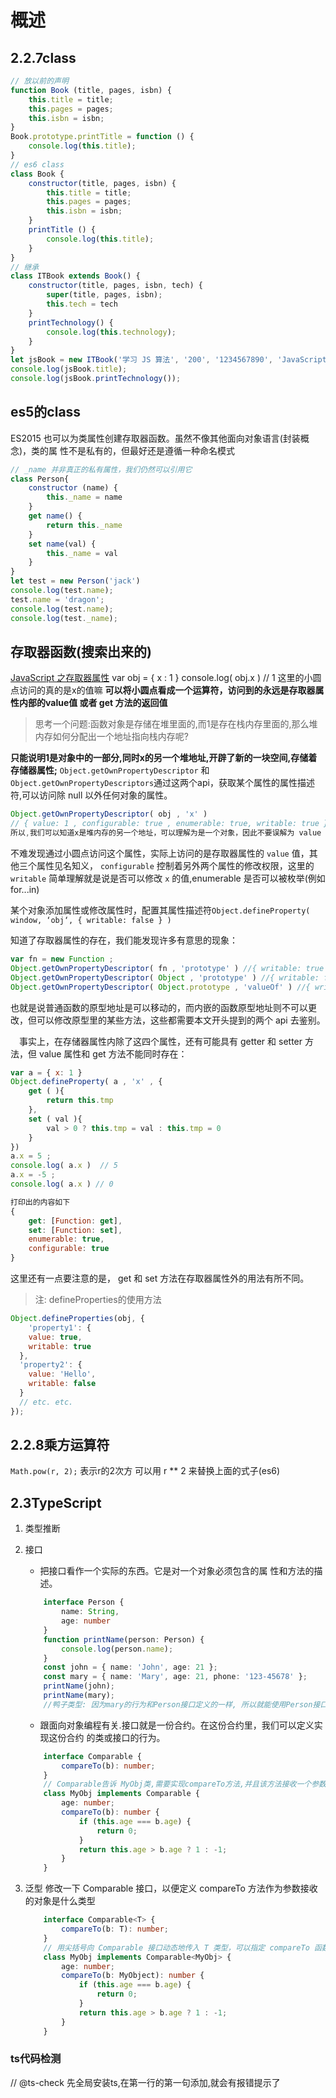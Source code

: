 # 概述

## 2.2.7class

```js
// 放以前的声明
function Book (title, pages, isbn) {
    this.title = title;
    this.pages = pages;
    this.isbn = isbn;
}
Book.prototype.printTitle = function () {
    console.log(this.title);
}
// es6 class
class Book {
    constructor(title, pages, isbn) {
        this.title = title;
        this.pages = pages;
        this.isbn = isbn;
    }
    printTitle () {
        console.log(this.title);
    }
}
// 继承
class ITBook extends Book() {
    constructor(title, pages, isbn, tech) {
        super(title, pages, isbn);
        this.tech = tech
    }
    printTechnology() {
        console.log(this.technology);
    }
}
let jsBook = new ITBook('学习 JS 算法', '200', '1234567890', 'JavaScript');
console.log(jsBook.title);
console.log(jsBook.printTechnology());
```

## es5的class

ES2015 也可以为类属性创建存取器函数。虽然不像其他面向对象语言(封装概念)，类的属 性不是私有的，但最好还是遵循一种命名模式

```js
// _name 并非真正的私有属性，我们仍然可以引用它
class Person{
    constructor (name) {
        this._name = name
    }
    get name() {
        return this._name
    }
    set name(val) {
        this._name = val
    }
}
let test = new Person('jack')
console.log(test.name);
test.name = 'dragon';
console.log(test.name);
console.log(test._name);
```

## 存取器函数(搜索出来的)

[JavaScript 之存取器属性](https://www.cnblogs.com/lowki/p/10420653.html)
var obj = { x : 1 }
console.log( obj.x )  //  1
这里的小圆点访问的真的是x的值嘛
**可以将小圆点看成一个运算符，访问到的永远是存取器属性内部的value值 或者 get 方法的返回值**
>思考一个问题:函数对象是存储在堆里面的,而1是存在栈内存里面的,那么堆内存如何分配出一个地址指向栈内存呢?

**只能说明1是对象中的一部分,同时x的另一个堆地址,开辟了新的一块空间,存储着存储器属性;**
`Object.getOwnPropertyDescriptor` 和 `Object.getOwnPropertyDescriptors`通过这两个api，获取某个属性的属性描述符,可以访问除 null 以外任何对象的属性。

```js
Object.getOwnPropertyDescriptor( obj , 'x' )
// { value: 1 , configurable: true , enumerable: true, writable: true }
所以,我们可以知道x是堆内存的另一个地址，可以理解为是一个对象，因此不要误解为 value 的值
```

不难发现通过小圆点访问这个属性，实际上访问的是存取器属性的 `value` 值，其他三个属性见名知义， `configurable` 控制着另外两个属性的修改权限，这里的 `writable` 简单理解就是说是否可以修改 `x` 的值,enumerable 是否可以被枚举(例如for...in)

某个对象添加属性或修改属性时，配置其属性描述符`Object.defineProperty( window, ‘obj‘, { writable: false } )`

知道了存取器属性的存在，我们能发现许多有意思的现象：

```js
var fn = new Function ;
Object.getOwnPropertyDescriptor( fn , 'prototype' ) //{ writable: true , ... }
Object.getOwnPropertyDescriptor( Object , 'prototype' ) //{ writable: false , ... }
Object.getOwnPropertyDescriptor( Object.prototype , 'valueOf' ) //{ writable: true , ... }
```

也就是说普通函数的原型地址是可以移动的，而内嵌的函数原型地址则不可以更改，但可以修改原型里的某些方法，这些都需要本文开头提到的两个 api 去鉴别。

　事实上，在存储器属性内除了这四个属性，还有可能具有 getter 和 setter 方法，但 value 属性和 get 方法不能同时存在：

```js
var a = { x: 1 }
Object.defineProperty( a , 'x' , {
    get ( ){
        return this.tmp
    },
    set ( val ){
        val > 0 ? this.tmp = val : this.tmp = 0
    }
})
a.x = 5 ;
console.log( a.x )  // 5
a.x = -5 ;
console.log( a.x ) // 0
```

```js
打印出的内容如下
{
    get: [Function: get],
    set: [Function: set],
    enumerable: true,
    configurable: true
}
```

这里还有一点要注意的是， get 和 set 方法在存取器属性外的用法有所不同。

>注: defineProperties的使用方法

```js
Object.defineProperties(obj, {
    'property1': {
    value: true,
    writable: true
  },
  'property2': {
    value: 'Hello',
    writable: false
  }
  // etc. etc.
});
```

## 2.2.8乘方运算符

`Math.pow(r, 2);` 表示r的2次方
可以用 r ** 2 来替换上面的式子(es6)

## 2.3TypeScript

1. 类型推断
2. 接口
    * 把接口看作一个实际的东西。它是对一个对象必须包含的属 性和方法的描述。

    ```ts
        interface Person {
            name: String,
            age: number
        }
        function printName(person: Person) {
            console.log(person.name);
        }
        const john = { name: 'John', age: 21 };
        const mary = { name: 'Mary', age: 21, phone: '123-45678' };
        printName(john);
        printName(mary);
        //鸭子类型: 因为mary的行为和Person接口定义的一样, 所以就能使用Person接口的方法
    ```

    * 跟面向对象编程有关.接口就是一份合约。在这份合约里，我们可以定义实现这份合约 的类或接口的行为。

    ```ts
        interface Comparable {
            compareTo(b): number;
        }
        // Comparable告诉 MyObj类,需要实现compareTo方法,并且该方法接收一个参数
        class MyObj implements Comparable {
            age: number;
            compareTo(b): number {
                if (this.age === b.age) {
                    return 0;
                }
                return this.age > b.age ? 1 : -1;
            }
        }
    ```

3. 泛型
    修改一下 Comparable 接口，以便定义 compareTo 方法作为参数接收的对象是什么类型

    ```ts
        interface Comparable<T> {
            compareTo(b: T): number;
        }
        // 用尖括号向 Comparable 接口动态地传入 T 类型，可以指定 compareTo 函数的参数类型。
        class MyObj implements Comparable<MyObj> {
            age: number;
            compareTo(b: MyObject): number {
                if (this.age === b.age) {
                    return 0;
                }
                return this.age > b.age ? 1 : -1;
            }
        }
    ```

### ts代码检测

// @ts-check
先全局安装ts,在第一行的第一句添加,就会有报错提示了
